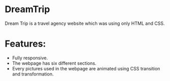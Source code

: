# DreamTrip

Dream Trip is a travel agency website which was using only HTML and CSS.
# Features:
- Fully responsive.
- The webpage has six different sections.
- Every pictures used in the webpage are animated using CSS transition and transformation.